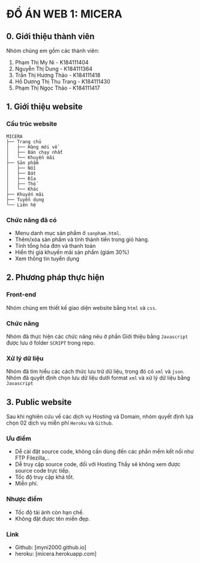 # ĐỒ ÁN WEB 1: MICERA

## 0. Giới thiệu thành viên

Nhóm chúng em gồm các thành viên:

1. Phạm Thị My Ni - K184111404
2. Nguyễn Thị Dung - K184111364
3. Trần Thị Hương Thảo - K184111418
4. Hồ Dương Thị Thu Trang - K184111430
5. Phạm Thị Ngọc Thảo - K184111417

## 1. Giới thiệu website

### Cấu trúc website

```
MICERA
├── Trang chủ
│   ├── Hàng mới về
│   ├── Bán chạy nhất
│   └── Khuyến mãi
├── Sản phẩm
│   ├── Nồi 
│   ├── Bát
│   ├── Đĩa
│   ├── Thố
│   └── Khác
├── Khuyến mãi
├── Tuyển dụng
└── Liên hệ
```

### Chức năng đã có
- Menu danh mục sản phẩm ở `sanpham.html`.
- Thêm/xóa sản phẩm và tính thành tiền trong giỏ hàng.
- Tính tổng hóa đơn và thanh toán
- Hiển thị giá khuyến mãi sản phẩm (giảm 30%)
- Xem thông tin tuyển dụng

## 2. Phương pháp thực hiện

### Front-end

Nhóm chúng em thiết kế giao diện website bằng `html` và `css`.

### Chức năng

Nhóm đã thực hiện các chức năng nêu ở phần Giới thiệu bằng `Javascript` được lưu ở folder `SCRIPT` trong repo.

### Xử lý dữ liệu

Nhóm đã tìm hiểu các cách thức lưu trữ dữ liệu, trong đó có `xml` và `json`. Nhóm đã quyết định chọn lưu dữ liệu dưới format `xml` và xử lý dữ liệu bằng `Javascript`

## 3. Public website

Sau khi nghiên cứu về các dịch vụ Hosting và Domain, nhóm quyết định lựa chọn 02 dịch vụ miễn phí `Heroku` và `Github`.

### Ưu điểm
- Dễ cài đặt source code, không cần dùng đến các phần mềm kết nối như FTP Filezilla,.. 
- Dễ truy cập source code, đối với Hosting Thầy sẽ không xem được source code trực tiếp.
- Tốc độ truy cập khá tốt.
- Miễn phí.

### Nhược điểm
- Tốc độ tải ảnh còn hạn chế.
- Không đặt được tên miền đẹp.
### Link
- Github: [myni2000.github.io]
- heroku: [micera.herokuapp.com]
